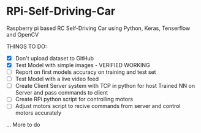 # RPi-Self-Driving-Car
Raspberry pi based RC Self-Driving Car using Python, Keras, Tenserflow and OpenCV

THINGS TO DO:
  - [X] Don't upload dataset to GitHub
  - [X] Test Model with simple images - VERIFIED WORKING
  - [ ] Report on first models accuracy on training and test set
  - [ ] Test Model with a live video feed
  - [ ] Create Client Server system with TCP in python for host Trained NN on Server and pass commands to client
  - [ ] Create RPi python script for controlling motors
  - [ ] Adjust motors script to recive commands from server and control motors accurately

... More to do
  
